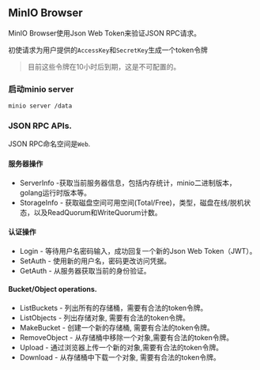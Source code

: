 ## MinIO Browser

MinIO Browser使用Json Web Token来验证JSON RPC请求。

初使请求为用户提供的`AccessKey`和`SecretKey`生成一个token令牌

<blockquote>
目前这些令牌在10小时后到期，这是不可配置的。
</blockquote>

### 启动minio server

```
minio server /data
```

### JSON RPC APIs.

JSON RPC命名空间是`Web`.

#### 服务器操作

* ServerInfo -获取当前服务器信息，包括内存统计，minio二进制版本，golang运行时版本等。
* StorageInfo - 获取磁盘空间可用空间(Total/Free)，类型，磁盘在线/脱机状态，以及ReadQuorum和WriteQuorum计数。

#### 认证操作

* Login - 等待用户名密码输入，成功回复一个新的Json Web Token（JWT）。
* SetAuth - 使用新的用户名，密码更改访问凭据。
* GetAuth - 从服务器获取当前的身份验证。

#### Bucket/Object operations.

* ListBuckets - 列出所有的存储桶，需要有合法的token令牌。
* ListObjects - 列出存储对象, 需要有合法的token令牌。
* MakeBucket - 创建一个新的存储桶, 需要有合法的token令牌。
* RemoveObject - 从存储桶中移除一个对象,需要有合法的token令牌。
* Upload - 通过浏览器上传一个新的对象,需要有合法的token令牌。
* Download - 从存储桶中下载一个对象, 需要有合法的token令牌。
